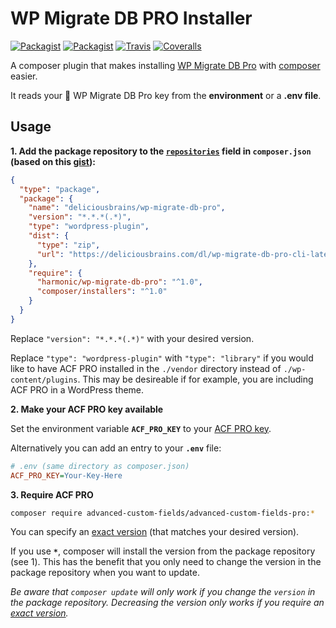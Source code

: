 # WP Migrate DB PRO Installer

[![Packagist](https://img.shields.io/packagist/v/Harmonic/acf-pro-installer.svg?maxAge=3600)](https://packagist.org/packages/Harmonic/acf-pro-installer)
[![Packagist](https://img.shields.io/packagist/l/Harmonic/acf-pro-installer.svg?maxAge=2592000)](https://github.com/Harmonic/acf-pro-installer/blob/master/LICENSE)
[![Travis](https://img.shields.io/travis/Harmonic/acf-pro-installer.svg?maxAge=3600)](https://travis-ci.org/Harmonic/acf-pro-installer)
[![Coveralls](https://img.shields.io/coveralls/Harmonic/acf-pro-installer.svg?maxAge=3600)](https://coveralls.io/github/Harmonic/acf-pro-installer)

A composer plugin that makes installing [WP Migrate DB Pro] with [composer] easier. 

It reads your :key: WP Migrate DB Pro key from the **environment** or a **.env file**.

[WP Migrate DB Pro]: https://deliciousbrains.com/wp-migrate-db-pro
[composer]: https://github.com/composer/composer

## Usage

**1. Add the package repository to the [`repositories`][composer-repositories] field in `composer.json` 
   (based on this [gist][package-gist]):**

```json
{
  "type": "package",
  "package": {
    "name": "deliciousbrains/wp-migrate-db-pro",
    "version": "*.*.*(.*)",
    "type": "wordpress-plugin",
    "dist": {
      "type": "zip",
      "url": "https://deliciousbrains.com/dl/wp-migrate-db-pro-cli-latest.zip?"
    },
    "require": {
      "harmonic/wp-migrate-db-pro": "^1.0",
      "composer/installers": "^1.0"
    }
  }
}
```
Replace `"version": "*.*.*(.*)"` with your desired version.

Replace `"type": "wordpress-plugin"` with `"type": "library"` if you would like to have ACF PRO installed in the `./vendor` directory instead of `./wp-content/plugins`. This may be desireable if for example, you are including ACF PRO in a WordPress theme.

**2. Make your ACF PRO key available**

Set the environment variable **`ACF_PRO_KEY`** to your [ACF PRO key][acf-account].

Alternatively you can add an entry to your **`.env`** file:

```ini
# .env (same directory as composer.json)
ACF_PRO_KEY=Your-Key-Here
```

**3. Require ACF PRO**

```sh
composer require advanced-custom-fields/advanced-custom-fields-pro:*
```
You can specify an [exact version][composer-versions] (that matches your desired version).

If you use **`*`**, composer will install the version from the package repository (see 1). This has the benefit that you only need to change the version in the package repository when you want to update.

*Be aware that `composer update` will only work if you change the `version` in the package repository. Decreasing the version only works if you require an [exact version][composer-versions].*

[composer-repositories]: https://getcomposer.org/doc/04-schema.md#repositories
[composer-versions]: https://getcomposer.org/doc/articles/versions.md
[package-gist]: https://gist.github.com/fThues/705da4c6574a4441b488
[acf-account]: https://www.advancedcustomfields.com/my-account/
